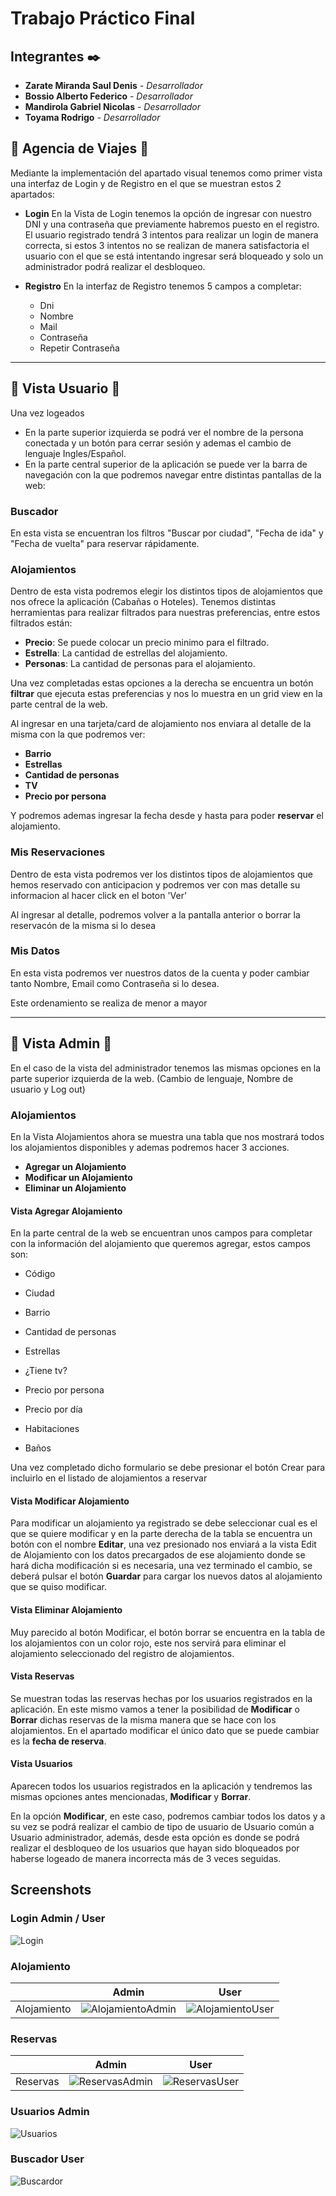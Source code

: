 # Trabajo Práctico Final

## Integrantes ✒️

* **Zarate Miranda Saul Denis** - *Desarrollador*
* **Bossio Alberto Federico** - *Desarrollador*
* **Mandirola Gabriel Nicolas** - *Desarrollador*
* **Toyama Rodrigo** - *Desarrollador*

## 🏨 Agencia de Viajes 🏨

Mediante la implementación del apartado visual tenemos como primer vista una interfaz de Login y de Registro en el que se muestran estos 2 apartados:

* **Login**
En la Vista de Login tenemos la opción de ingresar con nuestro DNI y una contraseña que previamente habremos puesto en el registro. El usuario registrado tendrá 3 intentos para realizar un login de manera correcta, si estos 3 intentos no se realizan de manera satisfactoria el usuario con el que se está intentando ingresar será bloqueado y solo un administrador podrá realizar el desbloqueo.

* **Registro**
En la interfaz de Registro tenemos 5 campos a completar:
  * Dni
  * Nombre
  * Mail
  * Contraseña
  * Repetir Contraseña

---

## 👤 Vista Usuario 👤

Una vez logeados

* En la parte superior izquierda se podrá ver el nombre de la persona conectada y un botón para cerrar sesión y ademas el cambio de lenguaje Ingles/Español.
* En la parte central superior de la aplicación se puede ver la barra de navegación con la que podremos navegar entre distintas pantallas de la web:

### Buscador

En esta vista se encuentran los filtros "Buscar por ciudad", "Fecha de ida" y "Fecha de vuelta" para reservar rápidamente.

### Alojamientos

Dentro de esta vista podremos elegir los distintos tipos de alojamientos que nos ofrece la aplicación (Cabañas o Hoteles). Tenemos distintas herramientas para realizar filtrados para nuestras preferencias, entre estos filtrados están:
  
* **Precio**: Se puede colocar un precio minimo para el filtrado.
* **Estrella**: La cantidad de estrellas del alojamiento.
* **Personas**: La cantidad de personas para el alojamiento.

Una vez completadas estas opciones a la derecha se encuentra un botón **filtrar** que ejecuta estas preferencias y nos lo muestra en un grid view en la parte central de la web.

Al ingresar en una tarjeta/card de alojamiento nos enviara al detalle de la misma con la que podremos ver:

* **Barrio**
* **Estrellas**
* **Cantidad de personas**
* **TV**
* **Precio por persona**

Y podremos ademas ingresar la fecha desde y hasta para poder **reservar** el alojamiento.

### Mis Reservaciones

Dentro de esta vista podremos ver los distintos tipos de alojamientos que hemos reservado con anticipacion y podremos ver con mas detalle su informacion al hacer click en el boton 'Ver'

Al ingresar al detalle, podremos volver a la pantalla anterior o borrar la reservacón de la misma si lo desea

### Mis Datos

En esta vista podremos ver nuestros datos de la cuenta y poder cambiar tanto Nombre, Email como Contraseña si lo desea.

Este ordenamiento se realiza de menor a mayor

---

## 👑 Vista Admin 👑

En el caso de la vista del administrador tenemos las mismas opciones en la parte superior izquierda de la web. (Cambio de lenguaje, Nombre de usuario y Log out)

### Alojamientos

En la Vista Alojamientos ahora se muestra una tabla que nos mostrará todos los alojamientos disponibles y ademas podremos hacer 3 acciones.

* **Agregar un Alojamiento**
* **Modificar un Alojamiento**
* **Eliminar un Alojamiento**

#### Vista Agregar Alojamiento

En la parte central de la web se encuentran unos campos para completar con la información del alojamiento que queremos agregar, estos campos son:

* Código
* Ciudad
* Barrio
* Cantidad de personas
* Estrellas
* ¿Tiene tv?
* Precio por persona

* Precio por día
* Habitaciones
* Baños

Una vez completado dicho formulario se debe presionar el botón Crear para incluirlo en el listado de alojamientos a reservar

#### Vista Modificar Alojamiento

Para modificar un alojamiento ya registrado se debe seleccionar cual es el que se quiere modificar y en la parte derecha de la tabla se encuentra un botón con el nombre **Editar**, una vez presionado nos enviará a la vista Edit de Alojamiento con los datos precargados de ese alojamiento donde se hará dicha modificación si es necesaria, una vez terminado el cambio, se deberá pulsar el botón **Guardar** para cargar los nuevos datos al alojamiento que se quiso modificar.

#### Vista Eliminar Alojamiento

Muy parecido al botón Modificar, el botón borrar se encuentra en la tabla de los alojamientos con un color rojo, este nos servirá para eliminar el alojamiento seleccionado del registro de alojamientos.

#### Vista Reservas

Se muestran todas las reservas hechas por los usuarios registrados en la aplicación. En este mismo vamos a tener la posibilidad de **Modificar** o **Borrar** dichas reservas de la misma manera que se hace con los alojamientos. En el apartado modificar el único dato que se puede cambiar es la **fecha de reserva**.

#### Vista Usuarios

Aparecen todos los usuarios registrados en la aplicación y tendremos las mismas opciones antes mencionadas, **Modificar** y **Borrar**.

En la opción **Modificar**, en este caso, podremos cambiar todos los datos y a su vez se podrá realizar el cambio de tipo de usuario de Usuario común a Usuario administrador, además, desde esta opción es donde se podrá realizar el desbloqueo de los usuarios que hayan sido bloqueados por haberse logeado de manera incorrecta más de 3 veces seguidas.

## Screenshots

### Login Admin / User

![Login](https://i.imgur.com/pjZGzRW.png)

### Alojamiento

|              | Admin | User |
|--------------|-------|------|
| Alojamiento  |   ![AlojamientoAdmin](https://i.imgur.com/Og85ztY.png)    |  ![AlojamientoUser](https://i.imgur.com/xwFhNOS.png)    |

### Reservas

|              | Admin | User |
|--------------|-------|------|
| Reservas     |   ![ReservasAdmin](https://i.imgur.com/F32bcHx.png)    |   ![ReservasUser](https://i.imgur.com/kO291zY.png)   |

### Usuarios Admin

![Usuarios](https://i.imgur.com/rhTRMu1.png)

### Buscador User

![Buscardor](https://i.imgur.com/5V5ZYya.png)
